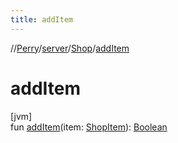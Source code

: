 ```yaml
---
title: addItem
---
```

//[Perry](../../../index.html)/[server](../index.html)/[Shop](index.html)/[addItem](add-item.html)



# addItem



[jvm]\
fun [addItem](add-item.html)(item: [ShopItem](../-shop-item/index.html)): [Boolean](https://kotlinlang.org/api/latest/jvm/stdlib/kotlin/-boolean/index.html)




